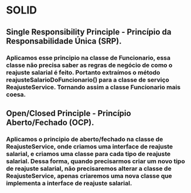 # SOLID

## Single Responsibility Principle - Princípio da  Responsabilidade Única (SRP).
### Aplicamos esse principio na classe de Funcionario, essa classe não precisa saber as regras de negócio de como o reajuste salarial  é feito. Portanto extraímos o método reajusteSalarioDoFuncionario() para a classe de serviço ReajusteService. Tornando assim a classe Funcionario mais coesa. 

## Open/Closed Principle - Princípio Aberto/Fechado (OCP).
### Aplicamos o principio de aberto/fechado na classe de ReajusteService, onde criamos uma interface de reajuste salarial, e criamos uma classe para cada tipo de reajuste salarial. Dessa forma, quando precisarmos criar um novo tipo de reajuste salarial, não precisaremos alterar a classe de ReajusteService, apenas criaremos uma nova classe que implementa a interface de reajuste salarial.











